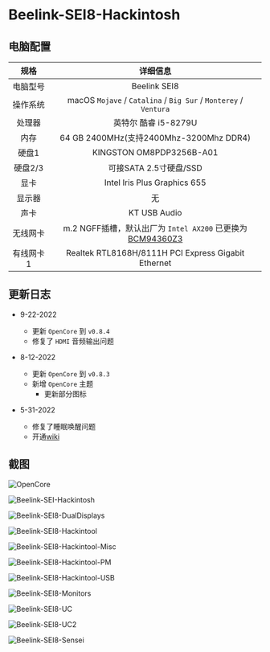# Beelink-SEI8-Hackintosh

## 电脑配置

|   规格    |                           详细信息                           |
| :-------: | :----------------------------------------------------------: |
| 电脑型号  |                         Beelink SEI8                         |
| 操作系统  | macOS `Mojave` / `Catalina` / `Big Sur` / `Monterey` / `Ventura` |
|  处理器   |                     英特尔 酷睿 i5-8279U                     |
|   内存    |           64 GB 2400MHz(支持2400Mhz-3200Mhz DDR4)            |
|   硬盘1   |                   KINGSTON OM8PDP3256B-A01                   |
|  硬盘2/3  |                    可接SATA 2.5寸硬盘/SSD                    |
|   显卡    |                 Intel Iris Plus Graphics 655                 |
|  显示器   |                              无                              |
|   声卡    |                         KT USB Audio                         |
| 无线网卡  | m.2 NGFF插槽，默认出厂为 `Intel AX200` 已更换为[BCM94360Z3](https://blog.daliansky.net/uploads/WeChatandShop.png) |
| 有线网卡1 |     Realtek RTL8168H/8111H PCI Express Gigabit Ethernet      |

## 更新日志

- 9-22-2022
  - 更新 `OpenCore` 到 `v0.8.4`
  - 修复了 `HDMI` 音频输出问题
  
- 8-12-2022
  - 更新 `OpenCore` 到 `v0.8.3`
  - 新增 `OpenCore` 主题
    - 更新部分图标
- 5-31-2022
  - 修复了睡眠唤醒问题
  - 开通[wiki](https://github.com/daliansky/Beelink-SEi8-Hackintosh/wiki)

## 截图

![OpenCore](Screenshots/Beelink-SEI8-OC.png)

![Beelink-SEI-Hackintosh](Screenshots/Beelink-SEI8-Hackintosh.png)

![Beelink-SEI8-DualDisplays](Screenshots/Beelink-SEI8-DualDisplays.png)

![Beelink-SEI8-Hackintool](Screenshots/Beelink-SEI8-Hackintool.png)

![Beelink-SEI8-Hackintool-Misc](Screenshots/Beelink-SEI8-Hackintool-Misc.png)

![Beelink-SEI8-Hackintool-PM](Screenshots/Beelink-SEI8-Hackintool-PM.png)

![Beelink-SEI8-Hackintool-USB](Screenshots/Beelink-SEI8-Hackintool-USB.png)

![Beelink-SEI8-Monitors](Screenshots/Beelink-SEI8-Monitors.png)

![Beelink-SEI8-UC](Screenshots/Beelink-SEI8-UC.png)

![Beelink-SEI8-UC2](Screenshots/Beelink-SEI8-iTerm2.png)

![Beelink-SEI8-Sensei](Screenshots/Beelink-SEI8-Sensei.png)
